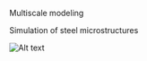 Multiscale modeling 

Simulation of steel microstructures

![Alt text](https://i.imgur.com/fvbG0hW.png "Microstructures")
